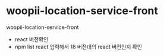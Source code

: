 # woopii-location-service-front
woopii-location-service-front

- react 버전확인
- npm list react 입력해서 18 버전대의 react 버전인지 확인